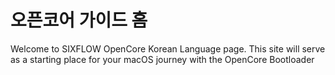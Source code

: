 # 오픈코어 가이드 홈

  Welcome to SIXFLOW OpenCore Korean Language page. This site will serve as a starting place for your macOS journey with the OpenCore Bootloader



